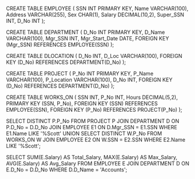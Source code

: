CREATE TABLE EMPLOYEE (
    SSN INT PRIMARY KEY,
    Name VARCHAR(100),
    Address VARCHAR(255),
    Sex CHAR(1),
    Salary DECIMAL(10,2),
    Super_SSN INT,
    D_No INT
);

CREATE TABLE DEPARTMENT (
    D_No INT PRIMARY KEY,
    D_Name VARCHAR(100),
    Mgr_SSN INT,
    Mgr_Start_Date DATE,
    FOREIGN KEY (Mgr_SSN) REFERENCES EMPLOYEE(SSN)
);

CREATE TABLE DLOCATION (
    D_No INT,
    D_Loc VARCHAR(100),
    FOREIGN KEY (D_No) REFERENCES DEPARTMENT(D_No)
);

CREATE TABLE PROJECT (
    P_No INT PRIMARY KEY,
    P_Name VARCHAR(100),
    P_Location VARCHAR(100),
    D_No INT,
    FOREIGN KEY (D_No) REFERENCES DEPARTMENT(D_No)
);

CREATE TABLE WORKS_ON (
    SSN INT,
    P_No INT,
    Hours DECIMAL(5,2),
    PRIMARY KEY (SSN, P_No),
    FOREIGN KEY (SSN) REFERENCES EMPLOYEE(SSN),
    FOREIGN KEY (P_No) REFERENCES PROJECT(P_No)
);



SELECT DISTINCT P.P_No
FROM PROJECT P
JOIN DEPARTMENT D ON P.D_No = D.D_No
JOIN EMPLOYEE E1 ON D.Mgr_SSN = E1.SSN
WHERE E1.Name LIKE '%Scott'
UNION
SELECT DISTINCT W.P_No
FROM WORKS_ON W
JOIN EMPLOYEE E2 ON W.SSN = E2.SSN
WHERE E2.Name LIKE '%Scott';


SELECT SUM(E.Salary) AS Total_Salary,
       MAX(E.Salary) AS Max_Salary,
       AVG(E.Salary) AS Avg_Salary
FROM EMPLOYEE E
JOIN DEPARTMENT D ON E.D_No = D.D_No
WHERE D.D_Name = 'Accounts';

